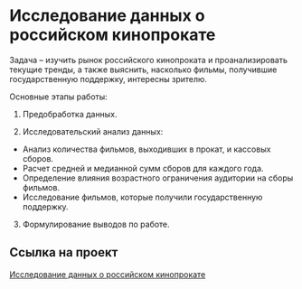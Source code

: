 # Исследование данных о российском кинопрокате

Задача – изучить рынок российского кинопроката и проанализировать текущие тренды, а также выяснить, насколько фильмы, получившие государственную поддержку, интересны зрителю.

Основные этапы работы:
1.	Предобработка данных.

2.	Исследовательский анализ данных: 
- Анализ количества фильмов, выходивших в прокат, и кассовых сборов. 
- Расчет средней и медианной сумм сборов для каждого года. 
- Определение влияния возрастного ограничения аудитории на сборы фильмов.
- Исследование фильмов, которые получили государственную поддержку.

3.	Формулирование выводов по работе.

## Ссылка на проект
[Исследование данных о российском кинопрокате](https://github.com/Veronikask/Yandex-Practikum/blob/5af42897fe39b833f9a7dfb2ee5b628935589420/%D0%9F%D1%80%D0%BE%D0%B5%D0%BA%D1%82%204:%20%D0%98%D1%81%D1%81%D0%BB%D0%B5%D0%B4%D0%BE%D0%B2%D0%B0%D0%BD%D0%B8%D0%B5%20%D0%B4%D0%B0%D0%BD%D0%BD%D1%8B%D1%85%20%D0%BE%20%D1%80%D0%BE%D1%81%D1%81%D0%B8%D0%B9%D1%81%D0%BA%D0%BE%D0%BC%20%D0%BA%D0%B8%D0%BD%D0%BE%D0%BF%D1%80%D0%BE%D0%BA%D0%B0%D1%82%D0%B5/%D0%98%D1%81%D1%81%D0%BB%D0%B5%D0%B4%D0%BE%D0%B2%D0%B0%D0%BD%D0%B8%D0%B5%20%D0%B4%D0%B0%D0%BD%D0%BD%D1%8B%D1%85%20%D0%BE%20%D1%80%D0%BE%D1%81%D1%81%D0%B8%D0%B9%D1%81%D0%BA%D0%BE%D0%BC%20%D0%BA%D0%B8%D0%BD%D0%BE%D0%BF%D1%80%D0%BE%D0%BA%D0%B0%D1%82%D0%B5.ipynb)
